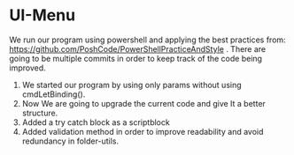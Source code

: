 # UI-Menu
We run our program using powershell and applying the best practices from: https://github.com/PoshCode/PowerShellPracticeAndStyle  . 
There are going to be multiple commits in order to keep track of the code being improved. 
1. We started our program by using only params without using cmdLetBinding().
2. Now  We are going to upgrade the current code and give It a better structure.
3. Added a try catch block as a scriptblock
4. Added validation method in order to improve readability and avoid redundancy in folder-utils.

